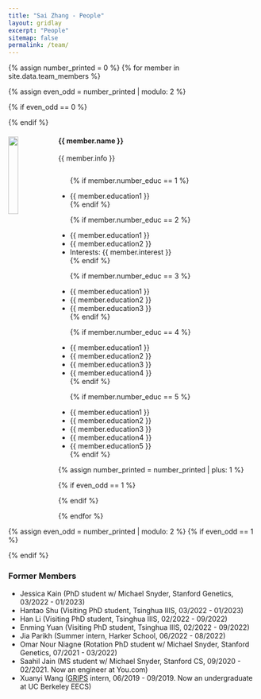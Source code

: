 ```yaml
---
title: "Sai Zhang - People"
layout: gridlay
excerpt: "People"
sitemap: false
permalink: /team/
---
```


{% assign number_printed = 0 %}
{% for member in site.data.team_members %}

{% assign even_odd = number_printed | modulo: 2 %}

{% if even_odd == 0 %}
<div class="row">
{% endif %}


<div class="col-sm-12 clearfix">
  <img src="{{ site.url }}{{ site.baseurl }}/images/teampic/{{ member.photo }}" class="img-responsive" width="20%" style="float: left" />
  <h4><b>{{ member.name }}</b></h4>
  {{ member.info }}
  <ul style="overflow: hidden">
  
  {% if member.number_educ == 1 %}
   <li> {{ member.education1 }}  </li>
  {% endif %}

  {% if member.number_educ == 2 %}
  <li>{{ member.education1 }}</li>
  <li>{{ member.education2 }}</li>
  <li>Interests: {{ member.interest }}</li>
  {% endif %}

  {% if member.number_educ == 3 %}
  <li> {{ member.education1 }} </li>
  <li> {{ member.education2 }} </li>
  <li> {{ member.education3 }} </li>
  {% endif %}

  {% if member.number_educ == 4 %}
  <li> {{ member.education1 }} </li>
  <li> {{ member.education2 }} </li>
  <li> {{ member.education3 }} </li>
  <li> {{ member.education4 }} </li>
  {% endif %}

  {% if member.number_educ == 5 %}
  <li> {{ member.education1 }} </li>
  <li> {{ member.education2 }} </li>
  <li> {{ member.education3 }} </li>
  <li> {{ member.education4 }} </li>
  <li> {{ member.education5 }} </li>
  {% endif %}

 </ul>
</div>

{% assign number_printed = number_printed | plus: 1 %}

{% if even_odd == 1 %}
</div>
{% endif %}

{% endfor %}

{% assign even_odd = number_printed | modulo: 2 %}
{% if even_odd == 1 %}
</div>
{% endif %}


### Former Members
<ul>
  <li> Jessica Kain (PhD student w/ Michael Snyder, Stanford Genetics, 03/2022 - 01/2023) </li>
  <li> Hantao Shu (Visiting PhD student, Tsinghua IIIS, 03/2022 - 01/2023) </li>
  <li> Han Li (Visiting PhD student, Tsinghua IIIS, 02/2022 - 09/2022) </li>
  <li> Enming Yuan (Visiting PhD student, Tsinghua IIIS, 02/2022 - 09/2022) </li>
  <li> Jia Parikh (Summer intern, Harker School, 06/2022 - 08/2022) </li>
  <li> Omar Nour Niagne (Rotation PhD student w/ Michael Snyder, Stanford Genetics, 07/2021 - 03/2022) </li>
  <li> Saahil Jain (MS student w/ Michael Snyder, Stanford CS, 09/2020 - 02/2021. Now an engineer at You.com) </li>
  <li> Xuanyi Wang (<a href="https://med.stanford.edu/genecamp.html">GRIPS</a> intern, 06/2019 - 09/2019. Now an undergraduate at UC Berkeley EECS) </li>
</ul>
